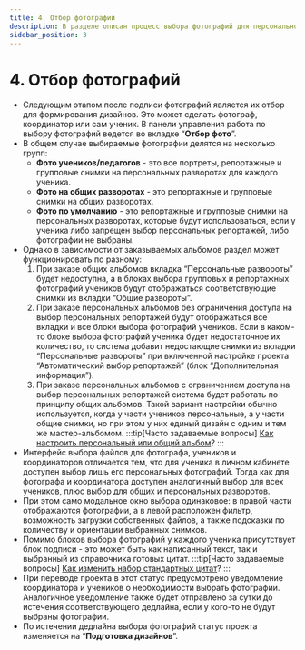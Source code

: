 ```yaml
---
title: 4. Отбор фотографий
description: В разделе описан процесс выбора фотографий для персонального или общего альбома
sidebar_position: 3
---
```


# 4. Отбор фотографий
* Следующим этапом после подписи фотографий является их отбор для формирования дизайнов. Это может сделать фотограф, координатор или сам ученик. В панели управления работа по выбору фотографий ведется во вкладке “__Отбор фото__”.
* В общем случае выбираемые фотографии делятся на несколько групп:
    + __Фото учеников/педагогов__ - это все портреты, репортажные и групповые снимки на персональных разворотах для каждого ученика.
    + __Фото на общих разворотах__ - это репортажные и групповые снимки на общих разворотах.
    + __Фото по умолчанию__ - это репортажные и групповые снимки на персональных разворотах, которые будут использоваться, если у ученика либо запрещен выбор персональных репортажей, либо фотографии не выбраны.
* Однако в зависимости от заказываемых альбомов раздел может функционировать по разному:
    1. При заказе общих альбомов вкладка “Персональные развороты” будет недоступна, а в блоках выбора групповых и репортажных фотографий учеников будут отображаться соответствующие снимки из вкладки “Общие развороты”.
    2. При заказе персональных альбомов без ограничения доступа на выбор персональных репортажей будут отображаться все вкладки и все блоки выбора фотографий учеников. Если в каком-то блоке выбора фотографий ученика будет недостаточное их количество, то система добавит недостающие снимки из вкладки “Персональные развороты” при включенной настройке проекта “Автоматический выбор репортажей” (блок “Дополнительная информация”).
    3. При заказе персональных альбомов с ограничением доступа на выбор персональных репортажей система будет работать по принципу общих альбомов. Такой вариант настройки обычно используется, когда у части учеников персональные, а у части общие снимки, но при этом у них единый дизайн с одним и тем же мастер-альбомом.
:::tip[Часто задаваемые вопросы]
[Как настроить персональный или общий альбом](/faq/project-work#как-настроить-дизайн-альбома)?
:::
* Интерфейс выбора файлов для фотографа, учеников и координаторов отличается тем, что для ученика в личном кабинете доступен выбор лишь его персональных фотографий. Тогда как для фотографа и координатора доступен аналогичный выбор для всех учеников, плюс выбор для общих и персональных разворотов.
* При этом само модальное окно выбора одинаковое: в правой части отображаются фотографии, а в левой расположен фильтр, возможность загрузки собственных файлов, а также подсказки по количеству и ориентации выбранных снимков. 
* Помимо блоков выбора фотографий у каждого ученика присутствует блок подписи - это может быть как написанный текст, так и выбранный из справочника готовых цитат.
:::tip[Часто задаваемые вопросы]
[Как изменить набор стандартных цитат](/faq/project-work#как-изменить-набор-цитат)?
:::
* При переводе проекта в этот статус предусмотрено уведомление координатора и учеников о необходимости выбрать фотографии. Аналогичное уведомление также будет отправлено за сутки до истечения соответствующего дедлайна, если у кого-то не будут выбраны фотографии.
* По истечении дедлайна выбора фотографий статус проекта изменяется на “__Подготовка дизайнов__”.